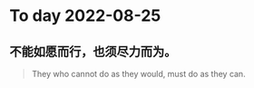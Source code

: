 
# To day 2022-08-25


## 不能如愿而行，也须尽力而为。
> They who cannot do as they would, must do as they can.

    